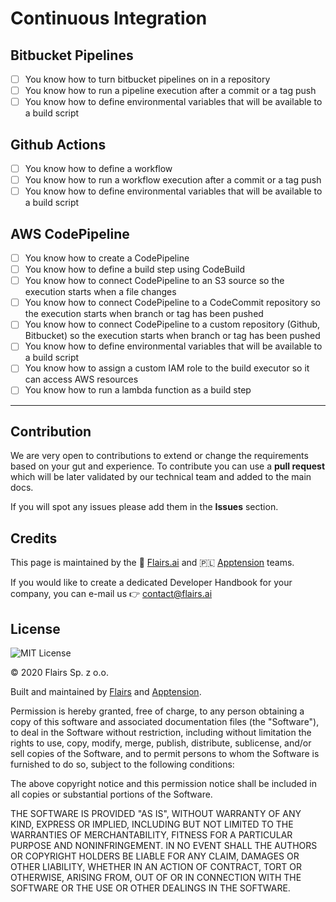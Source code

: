 Continuous Integration
======================

Bitbucket Pipelines
-------------------

*   [ ] You know how to turn bitbucket pipelines on in a repository
*   [ ] You know how to run a pipeline execution after a commit or a tag push
*   [ ] You know how to define environmental variables that will be available to a build script

Github Actions
--------------

*   [ ] You know how to define a workflow
*   [ ] You know how to run a workflow execution after a commit or a tag push
*   [ ] You know how to define environmental variables that will be available to a build script

AWS CodePipeline
----------------

*   [ ] You know how to create a CodePipeline
*   [ ] You know how to define a build step using CodeBuild
*   [ ] You know how to connect CodePipeline to an S3 source so the execution starts when a file changes
*   [ ] You know how to connect CodePipeline to a CodeCommit repository so the execution starts when branch or tag has been pushed
*   [ ] You know how to connect CodePipeline to a custom repository (Github, Bitbucket) so the execution starts when branch or tag has been pushed
*   [ ] You know how to define environmental variables that will be available to a build script
*   [ ] You know how to assign a custom IAM role to the build executor so it can access AWS resources
*   [ ] You know how to run a lambda function as a build step

* * *

Contribution
------------

We are very open to contributions to extend or change the requirements based on your gut and experience. To contribute you can use a **pull request** which will be later validated by our technical team and added to the main docs.

If you will spot any issues please add them in the **Issues** section.

Credits
-------

This page is maintained by the 🔹 [Flairs.ai](http://Flairs.ai) and 🇵🇱 [Apptension](https://apptension.com) teams.

If you would like to create a dedicated Developer Handbook for your company, you can e-mail us 👉 [contact@flairs.ai](mailto:contact@flairs.ai)

License
-------

![MIT License](https://img.shields.io/badge/License-MIT-blue.svg)

© 2020 Flairs Sp. z o.o.

Built and maintained by [Flairs](https://www.flairs.ai) and [Apptension](https://apptension.com).

Permission is hereby granted, free of charge, to any person obtaining a copy of this software and associated documentation files (the "Software"), to deal in the Software without restriction, including without limitation the rights to use, copy, modify, merge, publish, distribute, sublicense, and/or sell copies of the Software, and to permit persons to whom the Software is furnished to do so, subject to the following conditions:

The above copyright notice and this permission notice shall be included in all copies or substantial portions of the Software.

THE SOFTWARE IS PROVIDED "AS IS", WITHOUT WARRANTY OF ANY KIND, EXPRESS OR IMPLIED, INCLUDING BUT NOT LIMITED TO THE WARRANTIES OF MERCHANTABILITY, FITNESS FOR A PARTICULAR PURPOSE AND NONINFRINGEMENT. IN NO EVENT SHALL THE AUTHORS OR COPYRIGHT HOLDERS BE LIABLE FOR ANY CLAIM, DAMAGES OR OTHER LIABILITY, WHETHER IN AN ACTION OF CONTRACT, TORT OR OTHERWISE, ARISING FROM, OUT OF OR IN CONNECTION WITH THE SOFTWARE OR THE USE OR OTHER DEALINGS IN THE SOFTWARE.